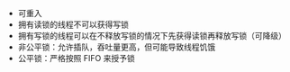 - 可重入
- 拥有读锁的线程不可以获得写锁
- 拥有写锁的线程可以在不释放写锁的情况下先获得读锁再释放写锁（可降级）
- 非公平锁：允许插队，吞吐量更高，但可能导致线程饥饿
- 公平锁：严格按照 FIFO 来授予锁
